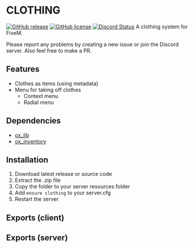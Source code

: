 # CLOTHING
[![GitHub release](https://img.shields.io/github/v/release/LikeManTV/clothing.svg)](https://github.com/LikeManTV/clothing/releases/latest)
[![GitHub license](https://img.shields.io/github/license/LikeManTV/clothing.svg)](LICENSE)
<a href="https://discordapp.com/invite/54jH2Uu7tc" title="Chat on Discord"><img alt="Discord Status" src="https://discordapp.com/api/guilds/912329245789933569/widget.png"></a> 
A clothing system for FiveM.

Please report any problems by creating a new issue or join the Discord server.
Also feel free to make a PR.

## Features
- Clothes as items (using metadata)
- Menu for taking off clothes
  - Context menu
  - Radial menu
 
## Dependencies
- [ox_lib](https://github.com/overextended/ox_lib)
- [ox_inventory](https://github.com/overextended/ox_inventory)

## Installation
1. Download latest release or source code
2. Extract the .zip file
3. Copy the folder to your server resources folder
4. Add `ensure clothing` to your server.cfg
5. Restart the server

## Exports (client)

## Exports (server)
